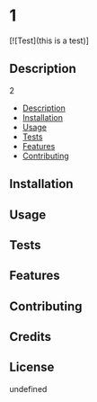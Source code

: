 # 1
  [![Test](this is a test)]

  ## Description
  
  2

  * [Description](#Description)
  * [Installation](#Installation)
  * [Usage](#Usage)
  * [Tests](#Tests)
  * [Features](#Features)
  * [Contributing](#Contributing)
  

  ## Installation

  

  ## Usage

  

  ## Tests

  

  ## Features

  

  ## Contributing

  

  ## Credits

  

  ## License

  undefined

